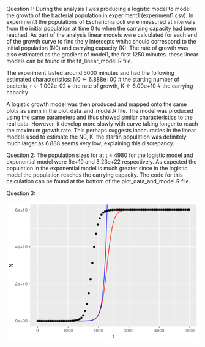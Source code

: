 Question 1:
During the analysis I was producing a logistic model to model the growth of the bacterial population in experiment1 (experiment1.csv). In experiment1 the populations of Escharichia coli were measured at intervals from the initial population at time 0 to when the carrying capacity had been reached. As part of the analysis linear models were calculated for each end of the growth curve to find the y intercepts whihc should correspond to the initial population (N0) and carrying capacity (K). The rate of growth was also estimated as the gradient of model1, the first 1250 minutes. these linear models can be found in the fit_linear_model.R file.

The experiment lasted around 5000 minutes and had the following estimated characteristics:
N0 <- 6.888e+00 # the starting number of bacteria,
r <- 1.002e-02 # the rate of growth,
K <- 6.00e+10 # the carrying capacity

A logistic growth model was then produced and mapped onto the same plots as seem in the plot_data_and_model.R file. The model was produced using the same parameters and thus showed similar characteristics to the real data. However, it develop more slowly with curve taking longer to reach the maximum growth rate. This perhaps suggests inaccuracies in the linear models used to estimate the N0, K. the startin population was definitely much larger as 6.888 seems very low; explaining this discrepancy.   

Question 2:
The population sizes for at t = 4980 for the logistic model and exponential model were 6e+10 and 3.23e+22 respectively. As expected the population in the exponential model is much greater since in the logistic model the population reaches the carrying capacity. 
The code for this calculation can be found at the bottom of the plot_data_and_model.R file. 

Question 3: 











![Alt text](Logistic_exponential_plot.png)




